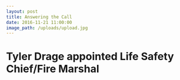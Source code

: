```yaml
---
layout: post
title: Answering the Call
date: 2016-11-21 11:00:00
image_path: /uploads/upload.jpg
---
```



# Tyler Drage appointed Life Safety Chief/Fire Marshal